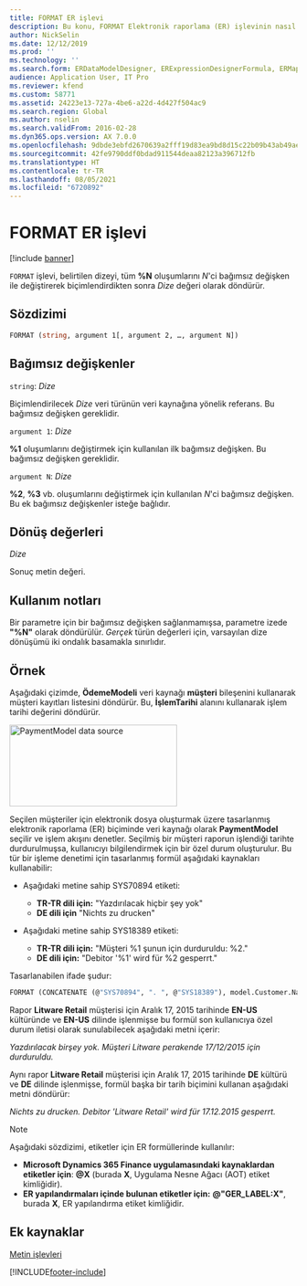 ```yaml
---
title: FORMAT ER işlevi
description: Bu konu, FORMAT Elektronik raporlama (ER) işlevinin nasıl kullanıldığı hakkında bilgi sağlar.
author: NickSelin
ms.date: 12/12/2019
ms.prod: ''
ms.technology: ''
ms.search.form: ERDataModelDesigner, ERExpressionDesignerFormula, ERMappedFormatDesigner, ERModelMappingDesigner
audience: Application User, IT Pro
ms.reviewer: kfend
ms.custom: 58771
ms.assetid: 24223e13-727a-4be6-a22d-4d427f504ac9
ms.search.region: Global
ms.author: nselin
ms.search.validFrom: 2016-02-28
ms.dyn365.ops.version: AX 7.0.0
ms.openlocfilehash: 9dbde3ebfd2670639a2fff19d83ea9bd8d15c22b09b43ab49ae1b9e35562625a
ms.sourcegitcommit: 42fe9790ddf0bdad911544deaa82123a396712fb
ms.translationtype: HT
ms.contentlocale: tr-TR
ms.lasthandoff: 08/05/2021
ms.locfileid: "6720892"
---
```

# <a name="format-er-function"></a>FORMAT ER işlevi

[!include [banner](../includes/banner.md)]

`FORMAT` işlevi, belirtilen dizeyi, tüm **%N** oluşumlarını *N*'ci bağımsız değişken ile değiştirerek biçimlendirdikten sonra *Dize* değeri olarak döndürür.

## <a name="syntax"></a>Sözdizimi

```vb
FORMAT (string, argument 1[, argument 2, …, argument N])
```

## <a name="arguments"></a>Bağımsız değişkenler

`string`: *Dize*

Biçimlendirilecek *Dize* veri türünün veri kaynağına yönelik referans. Bu bağımsız değişken gereklidir.

`argument 1`: *Dize*

**%1** oluşumlarını değiştirmek için kullanılan ilk bağımsız değişken. Bu bağımsız değişken gereklidir.

`argument N`: *Dize*

**%2**, **%3** vb. oluşumlarını değiştirmek için kullanılan *N*'ci bağımsız değişken. Bu ek bağımsız değişkenler isteğe bağlıdır.

## <a name="return-values"></a>Dönüş değerleri

*Dize*

Sonuç metin değeri.

## <a name="usage-notes"></a>Kullanım notları

Bir parametre için bir bağımsız değişken sağlanmamışsa, parametre izede **"%N"** olarak döndürülür. *Gerçek* türün değerleri için, varsayılan dize dönüşümü iki ondalık basamakla sınırlıdır.

## <a name="example"></a>Örnek

Aşağıdaki çizimde, **ÖdemeModeli** veri kaynağı **müşteri** bileşenini kullanarak müşteri kayıtları listesini döndürür. Bu, **İşlemTarihi** alanını kullanarak işlem tarihi değerini döndürür.

<a href="./media/picture-format-datasource.jpg"><img src="./media/picture-format-datasource.jpg" alt="PaymentModel data source" class="alignnone wp-image-290751 size-full" width="293" height="143" /></a>

Seçilen müşteriler için elektronik dosya oluşturmak üzere tasarlanmış elektronik raporlama (ER) biçiminde veri kaynağı olarak **PaymentModel** seçilir ve işlem akışını denetler. Seçilmiş bir müşteri raporun işlendiği tarihte durdurulmuşsa, kullanıcıyı bilgilendirmek için bir özel durum oluşturulur. Bu tür bir işleme denetimi için tasarlanmış formül aşağıdaki kaynakları kullanabilir:

- Aşağıdaki metine sahip SYS70894 etiketi:

    - **TR-TR dili için:** "Yazdırılacak hiçbir şey yok"
    - **DE dili için** "Nichts zu drucken"

- Aşağıdaki metine sahip SYS18389 etiketi:

    - **TR-TR dili için:** "Müşteri %1 şunun için durduruldu: %2."
    - **DE dili için:** "Debitor '%1' wird für %2 gesperrt."

Tasarlanabilen ifade şudur:

```vb
FORMAT (CONCATENATE (@"SYS70894", ". ", @"SYS18389"), model.Customer.Name, DATETIMEFORMAT (model.ProcessingDate, "d"))
```

Rapor **Litware Retail** müşterisi için Aralık 17, 2015 tarihinde **EN-US** kültüründe ve **EN-US** dilinde işlenmişse bu formül son kullanıcıya özel durum iletisi olarak sunulabilecek aşağıdaki metni içerir:

*Yazdırılacak birşey yok. Müşteri Litware perakende 17/12/2015 için durduruldu.*

Aynı rapor **Litware Retail** müşterisi için Aralık 17, 2015 tarihinde **DE** kültürü ve **DE** dilinde işlenmişse, formül başka bir tarih biçimini kullanan aşağıdaki metni döndürür:

*Nichts zu drucken. Debitor 'Litware Retail' wird für 17.12.2015 gesperrt.*

>[!NOTE]
> Aşağıdaki sözdizimi, etiketler için ER formüllerinde kullanılır:
>
> - **Microsoft Dynamics 365 Finance uygulamasındaki kaynaklardan etiketler için**: **\@X** (burada **X**, Uygulama Nesne Ağacı (AOT) etiket kimliğidir).
> - **ER yapılandırmaları içinde bulunan etiketler için:** **@"GER_LABEL:X"**, burada **X**, ER yapılandırma etiket kimliğidir.

## <a name="additional-resources"></a>Ek kaynaklar

[Metin işlevleri](er-functions-category-text.md)


[!INCLUDE[footer-include](../../../includes/footer-banner.md)]